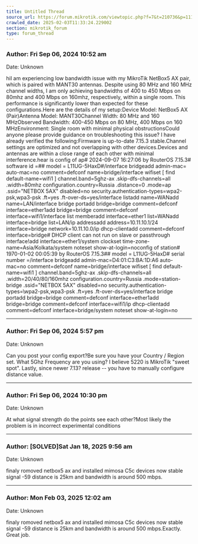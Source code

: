 ```yaml
---
title: Untitled Thread
source_url: https://forum.mikrotik.com/viewtopic.php?f=7&t=210736&p=1119842#p1119842
crawled_date: 2025-02-03T11:33:24.229002
section: mikrotik_forum
type: forum_thread
---
```


### Author: Fri Sep 06, 2024 10:52 am
Date: Unknown

hiI am experiencing low bandwidth issue with my MikroTik NetBox5 AX pair, which is paired with MANT30 antennas. Despite using 80 MHz and 160 MHz channel widths, I am only achieving bandwidths of 400 to 450 Mbps on 80mhz and 400 Mbps on 160mhz, respectively, within a single room. This performance is significantly lower than expected for these configurations.Here are the details of my setup:Device Model: NetBox5 AX (Pair)Antenna Model: MANT30Channel Width: 80 MHz and 160 MHzObserved Bandwidth: 400-450 Mbps on 80 MHz, 400 Mbps on 160 MHzEnvironment: Single room with minimal physical obstructionsCould anyone please provide guidance on troubleshooting this issue? I have already verified the following:Firmware is up-to-date 7.15.3 stable.Channel settings are optimized and not overlapping with other devices.Devices and antennas are within a close range of each other with minimal interference.hear is config of ap# 2024-09-07 16:27:06 by RouterOS 7.15.3# software id =## model = L11UG-5HaxD#/interface bridgeadd admin-mac= auto-mac=no comment=defconf name=bridge/interface wifiset [ find default-name=wifi1 ] channel.band=5ghz-ax .skip-dfs-channels=all \.width=80mhz configuration.country=Russia .distance=0 .mode=ap .ssid=\"NETBOX 5AX" disabled=no security.authentication-types=wpa2-psk,wpa3-psk \.ft=yes .ft-over-ds=yes/interface listadd name=WANadd name=LAN/interface bridge portadd bridge=bridge comment=defconf interface=ether1add bridge=bridge comment=defconf interface=wifi1/interface list memberadd interface=ether1 list=WANadd interface=bridge list=LAN/ip addressadd address=10.11.10.1/24 interface=bridge network=10.11.10.0/ip dhcp-clientadd comment=defconf interface=bridge# DHCP client can not run on slave or passthrough interface!add interface=ether1/system clockset time-zone-name=Asia/Kolkata/system noteset show-at-login=noconfig of station# 1970-01-02 00:05:39 by RouterOS 7.15.3## model = L11UG-5HaxD# serial number =/interface bridgeadd admin-mac=D4:01:C3:BA:1D:A6 auto-mac=no comment=defconf name=bridge/interface wifiset [ find default-name=wifi1 ] channel.band=5ghz-ax .skip-dfs-channels=all \.width=20/40/80/160mhz configuration.country=Russia .mode=station-bridge \.ssid="NETBOX 5AX" disabled=no security.authentication-types=\wpa2-psk,wpa3-psk .ft=yes .ft-over-ds=yes/interface bridge portadd bridge=bridge comment=defconf interface=ether1add bridge=bridge comment=defconf interface=wifi1/ip dhcp-clientadd comment=defconf interface=bridge/system noteset show-at-login=no


---
### Author: Fri Sep 06, 2024 5:57 pm
Date: Unknown

Can you post your config export?Be sure you have your Country / Region set.   What 5Ghz Frequency are you using? I believe 5220 is MikroTik "sweet spot".  Lastly, since newer 7.13? release -- you have to manually configure distance value.


---
### Author: Fri Sep 06, 2024 10:30 pm
Date: Unknown

At what signal strength do the points see each other?Most likely the problem is in incorrect experimental conditions


---
### Author: [SOLVED]Sat Jan 18, 2025 9:56 am
Date: Unknown

finaly romoved netbox5 ax and installed mimosa C5c devices now stable signal -59 distance is 25km and bandwidth is around 500 mbps.


---
### Author: Mon Feb 03, 2025 12:02 am
Date: Unknown

finaly romoved netbox5 ax and installed mimosa C5c devices now stable signal -59 distance is 25km and bandwidth is around 500 mbps.Exactly. Great job.

